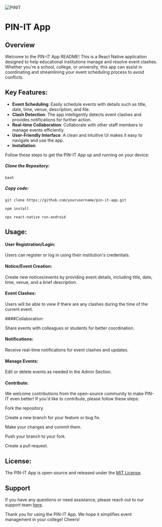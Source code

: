 ![PINIT](https://drive.google.com/uc?export=view&id=1NeEeE1LuFWQGs2OPhhJOCjiIK01soYBy)

# PIN-IT App

## Overview
Welcome to the PIN-IT App README! This is a React Native application designed to help educational institutions manage and resolve event clashes. Whether you're a school, college, or university, this app can assist in coordinating and streamlining your event scheduling process to avoid conflicts.

## Key Features:

* **Event Scheduling**: Easily schedule events with details such as title, date, time, venue, description, and file.
* **Clash Detection**: The app intelligently detects event clashes and provides notifications for further action.
* **Real-time Collaboration**: Collaborate with other staff members to manage events efficiently.
* **User-Friendly Interface**: A clean and intuitive UI makes it easy to navigate and use the app.
* **Installation**:

Follow these steps to get the PIN-IT App up and running on your device:

##### Clone the Repository:

`bash`

##### Copy code:

`git clone https://github.com/yourusername/pin-it-app.git`

`npm install` 

`npx react-native run-android` 


## Usage:
#### User Registration/Login:

Users can register or log in using their institution's credentials.

#### Notice/Event Creation:

Create new notices/events by providing event details, including title, date, time, venue, and a brief description.

#### Event Clashes:

Users will be able to view if there are any clashes during the time of the current event.

####Collaboration:

Share events with colleagues or students for better coordination.

#### Notifications:

Receive real-time notifications for event clashes and updates.

#### Manage Events:

Edit or delete events as needed in the Admin Section.

#### Contribute:

We welcome contributions from the open-source community to make PIN-IT even better! If you'd like to contribute, please follow these steps:

Fork the repository.

Create a new branch for your feature or bug fix.

Make your changes and commit them.

Push your branch to your fork.

Create a pull request.

## License:
The PIN-IT App is open-source and released under the [MIT License](https://opensource.org/license/mit/).

## Support
If you have any questions or need assistance, please reach out to our support team [here](kaushalvyasofficial@gmail.com).

Thank you for using the PIN-IT App. We hope it simplifies event management in your college! Cheers!
